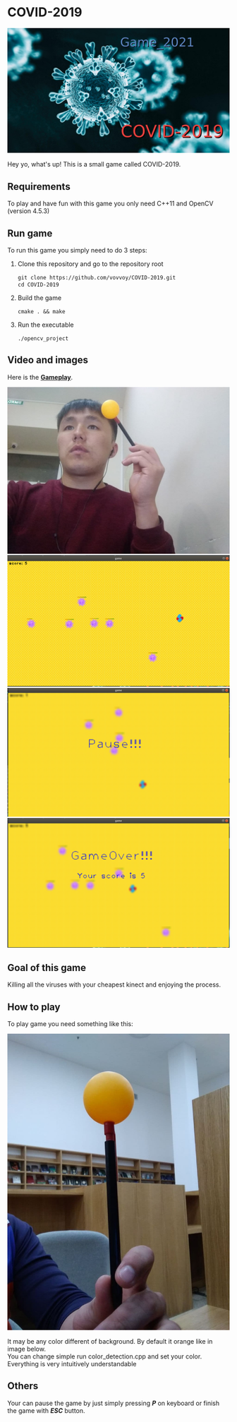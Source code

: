 # COVID-2019
![](images/GAME.jpg.jpg)

Hey yo, what's up! This is a small game called COVID-2019. 

## Requirements
To play and have fun with this game you only need C++11 and OpenCV (version 4.5.3) 

## Run game
To run this game you simply need to do 3 steps:

1. Clone this repository and go to the repository root
   ```shell
   git clone https://github.com/vovvoy/COVID-2019.git
   cd COVID-2019
   ```
2. Build the game
   ```shell
   cmake . && make
   ``` 
3. Run the executable
   ```shell
   ./opencv_project
   ```

## Video and images
Here is the **[Gameplay](https://youtu.be/z6FG0wz3_Zg)**.

![](images/image1.jpg)
![](images/Screenshot%20from%202021-09-21%2020-22-55.png)
![](images/Screenshot%20from%202021-09-21%2020-35-27.png)
![](images/Screenshot%20from%202021-09-21%2020-22-57.png)

## Goal of this game
Killing all the viruses with your cheapest kinect and enjoying the process.

## How to play
To play game you need something like this:

![](images/photo_2021-09-21_20-47-06.jpg)

It may be any color different of background. By default it orange like in image below.  
You can change simple run color_detection.cpp and set your color.  
Everything is very intuitively understandable

## Others
Your can pause the game by just simply pressing ***P*** on keyboard or finish the game with ***ESC*** button.
